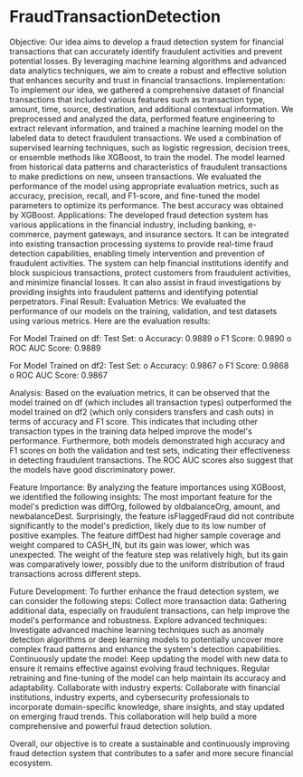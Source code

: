 # FraudTransactionDetection

Objective:
Our idea aims to develop a fraud detection system for financial transactions that can accurately identify fraudulent activities and prevent potential losses. By leveraging machine learning algorithms and advanced data analytics techniques, we aim to create a robust and effective solution that enhances security and trust in financial transactions.
Implementation:
To implement our idea, we gathered a comprehensive dataset of financial transactions that included various features such as transaction type, amount, time, source, destination, and additional contextual information. We preprocessed and analyzed the data, performed feature engineering to extract relevant information, and trained a machine learning model on the labeled data to detect fraudulent transactions. We used a combination of supervised learning techniques, such as logistic regression, decision trees, or ensemble methods like XGBoost, to train the model. The model learned from historical data patterns and characteristics of fraudulent transactions to make predictions on new, unseen transactions. We evaluated the performance of the model using appropriate evaluation metrics, such as accuracy, precision, recall, and F1-score, and fine-tuned the model parameters to optimize its performance. The best accuracy was obtained by XGBoost.
Applications:
The developed fraud detection system has various applications in the financial industry, including banking, e-commerce, payment gateways, and insurance sectors. It can be integrated into existing transaction processing systems to provide real-time fraud detection capabilities, enabling timely intervention and prevention of fraudulent activities. The system can help financial institutions identify and block suspicious transactions, protect customers from fraudulent activities, and minimize financial losses. It can also assist in fraud investigations by providing insights into fraudulent patterns and identifying potential perpetrators.
Final Result:
Evaluation Metrics: We evaluated the performance of our models on the training, validation, and test datasets using various metrics. Here are the evaluation results:

For Model Trained on df:
Test Set:
o Accuracy: 0.9889
o F1 Score: 0.9890
o ROC AUC Score: 0.9889

For Model Trained on df2:
Test Set:
o Accuracy: 0.9867
o F1 Score: 0.9868
o ROC AUC Score: 0.9867

Analysis: Based on the evaluation metrics, it can be observed that the model trained on df (which includes all transaction types) outperformed the model trained on df2 (which only considers transfers and cash outs) in terms of accuracy and F1 score. This indicates that including other transaction types in the training data helped improve the model's performance. Furthermore, both models demonstrated high accuracy and F1 scores on both the validation and test sets, indicating their effectiveness in detecting fraudulent transactions. The ROC AUC scores also suggest that the models have good discriminatory power.

Feature Importance: By analyzing the feature importances using XGBoost, we identified the following insights:
The most important feature for the model's prediction was diffOrg, followed by oldbalanceOrg, amount, and newbalanceDest.
Surprisingly, the feature isFlaggedFraud did not contribute significantly to the model's prediction, likely due to its low number of positive examples.
The feature diffDest had higher sample coverage and weight compared to CASH_IN, but its gain was lower, which was unexpected.
The weight of the feature step was relatively high, but its gain was comparatively lower, possibly due to the uniform distribution of fraud transactions across different steps.

Future Development:
To further enhance the fraud detection system, we can consider the following steps:
Collect more transaction data: Gathering additional data, especially on fraudulent transactions, can help improve the model's performance and robustness.
Explore advanced techniques: Investigate advanced machine learning techniques such as anomaly detection algorithms or deep learning models to potentially uncover more complex fraud patterns and enhance the system's detection capabilities.
Continuously update the model: Keep updating the model with new data to ensure it remains effective against evolving fraud techniques. Regular retraining and fine-tuning of the model can help maintain its accuracy and adaptability.
Collaborate with industry experts: Collaborate with financial institutions, industry experts, and cybersecurity professionals to incorporate domain-specific knowledge, share insights, and stay updated on emerging fraud trends. This collaboration will help build a more comprehensive and powerful fraud detection solution.

Overall, our objective is to create a sustainable and continuously improving fraud detection system that contributes to a safer and more secure financial ecosystem.
